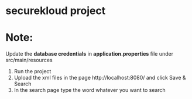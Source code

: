 # securekloud project

# Note:
Update the **database credentials** in **application.properties** file under src/main/resources

1. Run the project 
2. Upload the xml files in the page http://localhost:8080/ and click Save & Search
3. In the search page type the word whatever you want to search
